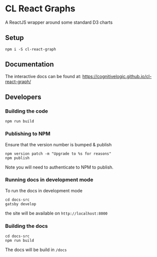 # CL React Graphs
A ReactJS wrapper around some standard D3 charts

## Setup

```
npm i -S cl-react-graph
```

## Documentation

The interactive docs can be found at: https://cognitivelogic.github.io/cl-react-graph/

## Developers

### Building the code

 ```
 npm run build
 ```

### Publishing to NPM

 Ensure that the version number is bumped & publish
 
 ```
 npm version patch -m "Upgrade to %s for reasons"
 npm publish
 ```

Note you will need to authenticate to NPM to publish.

### Running docs in development mode

To run the docs in development mode

```
cd docs-src
gatsby develop
```

the site will be available on `http://localhost:8000`

### Building the docs

```
cd docs-src
npm run build
```

The docs will be build in `/docs`
